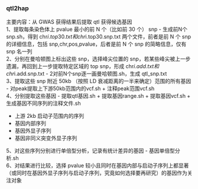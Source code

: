 ### qtl2hap
主要内容：从 GWAS 获得结果后提取 qtl 获得候选基因  
1、提取每条染色体上 pvalue 最小的前 N 个（比如前 30 个） snp - 生成前N个snp.sh，得到 chr$i.top30.txt 和 chr$i.top30.snp.txt 两个文件，前者是前 N 个 snp 的详细信息，包括 snp,chr,pos,pvalue，后者是前 N 个 snp 的简略信息，仅有 snp 名一列  
2、分别在曼哈顿图上标出这些 snp，选择峰尖位置的 snp，若某些峰尖被上一步遗漏，再回到上一步提取特定区域的 top snp，形成 chr$i.add.txt 和 chr$i.add.snp.txt  - 2对前N个snp逐一画曼哈顿图.sh，生成 qtl_snp.txt  
3、提取这些 snp 附近 50kb （按照 LD 衰减距离的一半来确定）范围的所有基因 - 对peak提取上下游50kb范围内的vcf.sh + 注释peak范围vcf.sh  
4、分别提取这些基因 - 提取qtl基因.sh + 提取基因range.sh + 提取基因vcf.sh + 生成基因不同序列的注释文件.sh  
  * 上游 2kb 启动子范围内的序列
  * 基因内部序列
  * 基因外显子序列
  * 基因非同义突变外显子序列  
  
5、对这些序列分别进行单倍型分析，记录有统计差异的基因 - 基因单倍型分析.sh  
6、对结果进行比较，选择 pvalue 较小且同时在基因内部与启动子序列上都显著（或同时在基因外显子序列与启动子序列，究竟如何选择要再研究）的基因作为关注对象  
